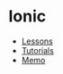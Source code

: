 # Ionic

- [Lessons](https://github.com/OSW3-Campus/Ionic-lessons)
- [Tutorials](https://github.com/OSW3-Campus/Ionic-tutorials)
- [Memo](https://github.com/OSW3-Campus/Ionic-memo)
